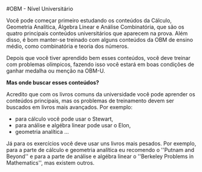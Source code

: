 #OBM - Nível Universitário

Você pode começar primeiro estudando os conteúdos da Cálculo, Geometria Analítica, Álgebra Linear e Análise Combinatória, que são os quatro principais conteúdos universitários que aparecem na prova. Além disso, é bom manter-se treinado com alguns conteúdos da OBM de ensino médio, como combinatória e teoria dos números. 

Depois que você tiver aprendido bem esses conteúdos, você deve treinar com problemas olímpicos, fazendo isso você estará em boas condições de ganhar medalha ou menção na OBM-U. 

**Mas onde buscar esses conteúdos?**

Acredito que com os livros comuns da universidade você pode aprender os conteúdos principais, mas os problemas de treinamento devem ser buscados em livros mais avançados. Por exemplo: 

- para cálculo você pode usar o Stewart, 
- para análise e algébra linear pode usar o Elon,
- geometria analítica ...

Já para os exercícios você deve usar uns livros mais pesados. Por exemplo, para a parte de cálculo e geometria analítica eu recomendo o ''Putnam and Beyond'' e para a parte de análise e algébra linear o ''Berkeley Problems in Mathematics'', mas existem outros.
